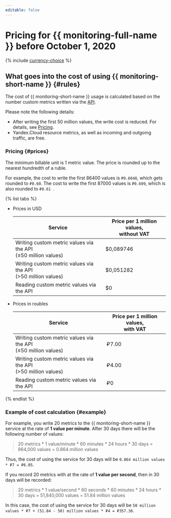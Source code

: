 ```yaml
---
editable: false
---
```

# Pricing for {{ monitoring-full-name }} before October 1, 2020

{% include [currency-choice](../../_includes/pricing/currency-choice.md) %}

## What goes into the cost of using {{ monitoring-short-name }} {#rules}

The cost of {{ monitoring-short-name }} usage is calculated based on the number custom metrics written via the [API](../api-ref/index.md).

Please note the following details:

* After writing the first 50 million values, the write cost is reduced. For details, see [Pricing](#prices).
* Yandex.Cloud resource metrics, as well as incoming and outgoing traffic, are free.

### Pricing {#prices}

The minimum billable unit is 1 metric value. The price is rounded up to the nearest hundredth of a ruble.

For example, the cost to write the first 86400 values is `₽0.6048`, which gets rounded to `₽0.60`.
The cost to write the first 87000 values is `₽0.609`, which is also rounded to `₽0.61 `.

{% list tabs %}

- Prices in USD

  | Service | Price per 1 million values,<br>without VAT |
  | ----- | ----- |
  | Writing custom metric values via the API<br/>(≤50 million values) | $0,089746 |
  | Writing custom metric values via the API<br/>(>50 million values) | $0,051282 |
  | Reading custom metric values via the API | $0 |

- Prices in roubles

  | Service | Price per 1 million values,<br>with VAT |
  | ----- | ----- |
  | Writing custom metric values via the API<br/>(≤50 million values) | ₽7.00 |
  | Writing custom metric values via the API<br/>(>50 million values) | ₽4.00 |
  | Reading custom metric values via the API | ₽0 |

{% endlist %}

### Example of cost calculation {#example}

For example, you write 20 metrics to the {{ monitoring-short-name }} service at the rate of **1 value per minute**.
After 30 days there will be the following number of values:

>20 metrics * 1 value/minute * 60 minutes * 24 hours * 30 days = 864,000 values ​​= 0.864 million values

Thus, the cost of using the service for 30 days will be `0.864 million values ​​* ₽7 = ₽6.05`.

If you record 20 metrics with at the rate of **1 value per second**, then in 30 days will be recorded:

> 20 metrics * 1 value/second * 60 seconds * 60 minutes * 24 hours * 30 days = 51,840,000 values ​​= 51.84 million values

In this case, the cost of using the service for 30 days will be `50 million values ​​* ₽7 + (51.84 - 50) million values ​​* ₽4 = ₽357.36`.
